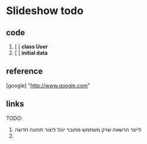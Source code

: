 # Slideshow todo

## code

1. [ ] **class User**
2. [ ] **initial data**

## reference

[google] "http://www.google.com"

## links

TODO:

1. לייצר הרשאה שרק משתמש מחובר יוכל ליצור תמונה חדשה
2.
